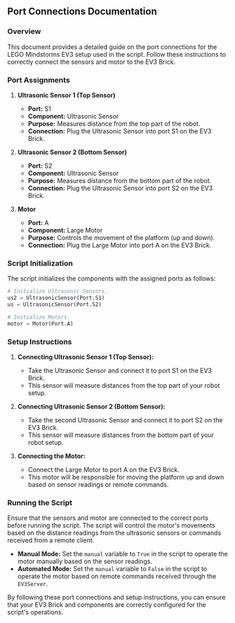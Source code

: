 ## Port Connections Documentation

### Overview

This document provides a detailed guide on the port connections for the LEGO Mindstorms EV3 setup used in the script. Follow these instructions to correctly connect the sensors and motor to the EV3 Brick.

### Port Assignments

1. **Ultrasonic Sensor 1 (Top Sensor)**
   - **Port:** S1
   - **Component:** Ultrasonic Sensor
   - **Purpose:** Measures distance from the top part of the robot.
   - **Connection:** Plug the Ultrasonic Sensor into port S1 on the EV3 Brick.

2. **Ultrasonic Sensor 2 (Bottom Sensor)**
   - **Port:** S2
   - **Component:** Ultrasonic Sensor
   - **Purpose:** Measures distance from the bottom part of the robot.
   - **Connection:** Plug the Ultrasonic Sensor into port S2 on the EV3 Brick.

3. **Motor**
   - **Port:** A
   - **Component:** Large Motor
   - **Purpose:** Controls the movement of the platform (up and down).
   - **Connection:** Plug the Large Motor into port A on the EV3 Brick.

### Script Initialization

The script initializes the components with the assigned ports as follows:

```python
# Initialize Ultrasonic Sensors.
us2 = UltrasonicSensor(Port.S1)
us = UltrasonicSensor(Port.S2)

# Initialize Motors.
motor = Motor(Port.A)
```

### Setup Instructions

1. **Connecting Ultrasonic Sensor 1 (Top Sensor):**
   - Take the Ultrasonic Sensor and connect it to port S1 on the EV3 Brick.
   - This sensor will measure distances from the top part of your robot setup.

2. **Connecting Ultrasonic Sensor 2 (Bottom Sensor):**
   - Take the second Ultrasonic Sensor and connect it to port S2 on the EV3 Brick.
   - This sensor will measure distances from the bottom part of your robot setup.

3. **Connecting the Motor:**
   - Connect the Large Motor to port A on the EV3 Brick.
   - This motor will be responsible for moving the platform up and down based on sensor readings or remote commands.

### Running the Script

Ensure that the sensors and motor are connected to the correct ports before running the script. The script will control the motor's movements based on the distance readings from the ultrasonic sensors or commands received from a remote client.

- **Manual Mode:** Set the `manual` variable to `True` in the script to operate the motor manually based on the sensor readings.
- **Automated Mode:** Set the `manual` variable to `False` in the script to operate the motor based on remote commands received through the `EV3Server`.

By following these port connections and setup instructions, you can ensure that your EV3 Brick and components are correctly configured for the script's operations.
